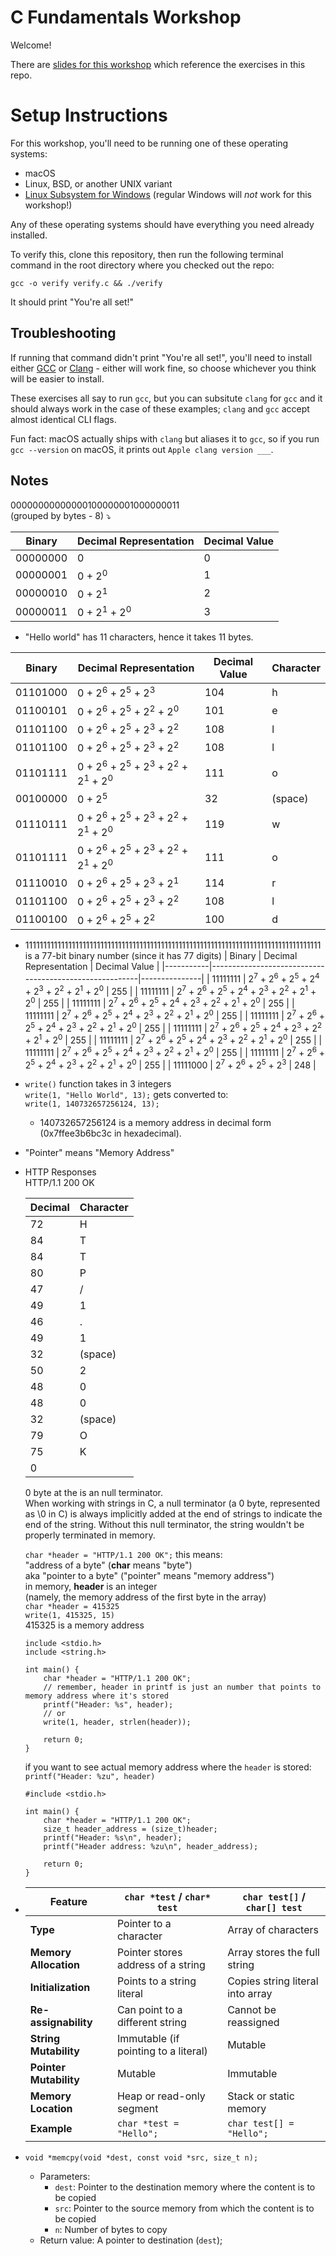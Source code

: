 # C Fundamentals Workshop

Welcome!

There are [slides for this workshop](https://docs.google.com/presentation/d/1CGtDVSazrJHI52OnwwJXgogQEHs63lrasfQWJvmcYM0/edit?usp=sharing) which reference the exercises in this repo.

# Setup Instructions

For this workshop, you'll need to be running one of these operating systems:

- macOS
- Linux, BSD, or another UNIX variant
- [Linux Subsystem for Windows](https://learn.microsoft.com/en-us/windows/wsl/install) (regular Windows will _not_ work for this workshop!)

Any of these operating systems should have everything you need already installed.

To verify this, clone this repository, then run the following terminal command in the root directory where you checked out the repo:

```
gcc -o verify verify.c && ./verify
```

It should print "You're all set!"

## Troubleshooting

If running that command didn't print "You're all set!", you'll need to install either
[GCC](https://gcc.gnu.org/) or [Clang](https://clang.llvm.org/) -
either will work fine, so choose whichever you think will be
easier to install.

These exercises all say to run `gcc`, but you can subsitute `clang` for `gcc` and
it should always work in the case of these examples; `clang` and `gcc` accept
almost identical CLI flags.

Fun fact: macOS actually ships with `clang` but aliases it to `gcc`, so if you run
`gcc --version` on macOS, it prints out `Apple clang version ___`.

## Notes

00000000000000100000001000000011  
(grouped by bytes - 8) ⤵️

| Binary   | Decimal Representation            | Decimal Value |
| -------- | --------------------------------- | ------------- |
| 00000000 | 0                                 | 0             |
| 00000001 | 0 + 2<sup>0</sup>                 | 1             |
| 00000010 | 0 + 2<sup>1</sup>                 | 2             |
| 00000011 | 0 + 2<sup>1</sup> + 2<sup>0</sup> | 3             |

- "Hello world" has 11 characters, hence it takes 11 bytes.

| Binary   | Decimal Representation                                                                            | Decimal Value | Character |
| -------- | ------------------------------------------------------------------------------------------------- | ------------- | --------- |
| 01101000 | 0 + 2<sup>6</sup> + 2<sup>5</sup> + 2<sup>3</sup>                                                 | 104           | h         |
| 01100101 | 0 + 2<sup>6</sup> + 2<sup>5</sup> + 2<sup>2</sup> + 2<sup>0</sup>                                 | 101           | e         |
| 01101100 | 0 + 2<sup>6</sup> + 2<sup>5</sup> + 2<sup>3</sup> + 2<sup>2</sup>                                 | 108           | l         |
| 01101100 | 0 + 2<sup>6</sup> + 2<sup>5</sup> + 2<sup>3</sup> + 2<sup>2</sup>                                 | 108           | l         |
| 01101111 | 0 + 2<sup>6</sup> + 2<sup>5</sup> + 2<sup>3</sup> + 2<sup>2</sup> + 2<sup>1</sup> + 2<sup>0</sup> | 111           | o         |
| 00100000 | 0 + 2<sup>5</sup>                                                                                 | 32            | (space)   |
| 01110111 | 0 + 2<sup>6</sup> + 2<sup>5</sup> + 2<sup>3</sup> + 2<sup>2</sup> + 2<sup>1</sup> + 2<sup>0</sup> | 119           | w         |
| 01101111 | 0 + 2<sup>6</sup> + 2<sup>5</sup> + 2<sup>3</sup> + 2<sup>2</sup> + 2<sup>1</sup> + 2<sup>0</sup> | 111           | o         |
| 01110010 | 0 + 2<sup>6</sup> + 2<sup>5</sup> + 2<sup>3</sup> + 2<sup>1</sup>                                 | 114           | r         |
| 01101100 | 0 + 2<sup>6</sup> + 2<sup>5</sup> + 2<sup>3</sup> + 2<sup>2</sup>                                 | 108           | l         |
| 01100100 | 0 + 2<sup>6</sup> + 2<sup>5</sup> + 2<sup>2</sup>                                                 | 100           | d         |

- 11111111111111111111111111111111111111111111111111111111111111111111111111111111111 is a 77-bit binary number (since it has 77 digits)
  | Binary | Decimal Representation | Decimal Value |
  |-----------|--------------------------------------------------------|---------------|
  | 11111111 | 2<sup>7</sup> + 2<sup>6</sup> + 2<sup>5</sup> + 2<sup>4</sup> + 2<sup>3</sup> + 2<sup>2</sup> + 2<sup>1</sup> + 2<sup>0</sup> | 255 |
  | 11111111 | 2<sup>7</sup> + 2<sup>6</sup> + 2<sup>5</sup> + 2<sup>4</sup> + 2<sup>3</sup> + 2<sup>2</sup> + 2<sup>1</sup> + 2<sup>0</sup> | 255 |
  | 11111111 | 2<sup>7</sup> + 2<sup>6</sup> + 2<sup>5</sup> + 2<sup>4</sup> + 2<sup>3</sup> + 2<sup>2</sup> + 2<sup>1</sup> + 2<sup>0</sup> | 255 |
  | 11111111 | 2<sup>7</sup> + 2<sup>6</sup> + 2<sup>5</sup> + 2<sup>4</sup> + 2<sup>3</sup> + 2<sup>2</sup> + 2<sup>1</sup> + 2<sup>0</sup> | 255 |
  | 11111111 | 2<sup>7</sup> + 2<sup>6</sup> + 2<sup>5</sup> + 2<sup>4</sup> + 2<sup>3</sup> + 2<sup>2</sup> + 2<sup>1</sup> + 2<sup>0</sup> | 255 |
  | 11111111 | 2<sup>7</sup> + 2<sup>6</sup> + 2<sup>5</sup> + 2<sup>4</sup> + 2<sup>3</sup> + 2<sup>2</sup> + 2<sup>1</sup> + 2<sup>0</sup> | 255 |
  | 11111111 | 2<sup>7</sup> + 2<sup>6</sup> + 2<sup>5</sup> + 2<sup>4</sup> + 2<sup>3</sup> + 2<sup>2</sup> + 2<sup>1</sup> + 2<sup>0</sup> | 255 |
  | 11111111 | 2<sup>7</sup> + 2<sup>6</sup> + 2<sup>5</sup> + 2<sup>4</sup> + 2<sup>3</sup> + 2<sup>2</sup> + 2<sup>1</sup> + 2<sup>0</sup> | 255 |
  | 11111111 | 2<sup>7</sup> + 2<sup>6</sup> + 2<sup>5</sup> + 2<sup>4</sup> + 2<sup>3</sup> + 2<sup>2</sup> + 2<sup>1</sup> + 2<sup>0</sup> | 255 |
  | 11111000 | 2<sup>7</sup> + 2<sup>6</sup> + 2<sup>5</sup> + 2<sup>3</sup> | 248 |

- `write()` function takes in 3 integers  
  `write(1, "Hello World", 13);` gets converted to:  
  `write(1, 140732657256124, 13);`

  - 140732657256124 is a memory address in decimal form (0x7ffee3b6bc3c in hexadecimal).

- "Pointer" means "Memory Address"
- HTTP Responses  
   HTTP/1.1 200 OK
   <!doctype html></html>

  | Decimal | Character |
  | ------- | --------- |
  | 72      | H         |
  | 84      | T         |
  | 84      | T         |
  | 80      | P         |
  | 47      | /         |
  | 49      | 1         |
  | 46      | .         |
  | 49      | 1         |
  | 32      | (space)   |
  | 50      | 2         |
  | 48      | 0         |
  | 48      | 0         |
  | 32      | (space)   |
  | 79      | O         |
  | 75      | K         |
  | 0       |           |

  0 byte at the is an null terminator.  
   When working with strings in C, a null terminator (a 0 byte, represented as \0 in C) is always implicitly added at the end of strings to indicate the end of the string. Without this null terminator, the string wouldn't be properly terminated in memory.

  `char *header = "HTTP/1.1 200 OK";` this means:  
   "address of a byte" (**char** means "byte")  
   aka "pointer to a byte" ("pointer" means "memory address")  
   in memory, **header** is an integer  
   (namely, the memory address of the first byte in the array)  
   `char *header = 415325`  
   `write(1, 415325, 15)`  
   415325 is a memory address

  ```
  include <stdio.h>
  include <string.h>

  int main() {
      char *header = "HTTP/1.1 200 OK";
      // remember, header in printf is just an number that points to memory address where it's stored
      printf("Header: %s", header);
      // or
      write(1, header, strlen(header));

      return 0;
  }
  ```

  if you want to see actual memory address where the `header` is stored:  
   `printf("Header: %zu", header)`

  ```
  #include <stdio.h>

  int main() {
      char *header = "HTTP/1.1 200 OK";
      size_t header_address = (size_t)header;
      printf("Header: %s\n", header);
      printf("Header address: %zu\n", header_address);

      return 0;
  }
  ```

- | Feature                | `char *test` / `char* test`          | `char test[]` / `char[] test`    |
  | ---------------------- | ------------------------------------ | -------------------------------- |
  | **Type**               | Pointer to a character               | Array of characters              |
  | **Memory Allocation**  | Pointer stores address of a string   | Array stores the full string     |
  | **Initialization**     | Points to a string literal           | Copies string literal into array |
  | **Re-assignability**   | Can point to a different string      | Cannot be reassigned             |
  | **String Mutability**  | Immutable (if pointing to a literal) | Mutable                          |
  | **Pointer Mutability** | Mutable                              | Immutable                        |
  | **Memory Location**    | Heap or read-only segment            | Stack or static memory           |
  | **Example**            | `char *test = "Hello";`              | `char test[] = "Hello";`         |

- `void *memcpy(void *dest, const void *src, size_t n);`
  - Parameters:
    - `dest`: Pointer to the destination memory where the content is to be copied
    - `src`: Pointer to the source memory from which the content is to be copied
    - `n`: Number of bytes to copy
  - Return value: A pointer to destination (`dest`);
